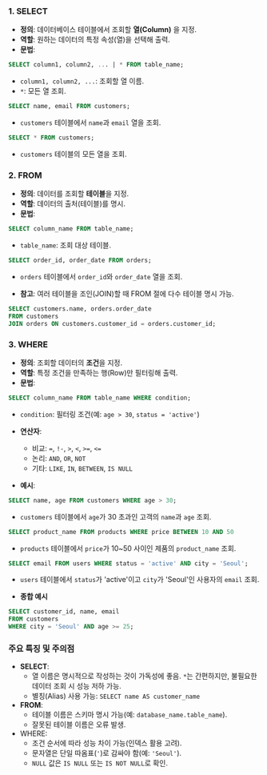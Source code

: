 
### 1. SELECT

- **정의**: 데이터베이스 테이블에서 조회할 **열(Column)** 을 지정.
- **역할**: 원하는 데이터의 특정 속성(열)을 선택해 출력.
- **문법**:

```sql
SELECT column1, column2, ... | * FROM table_name;
```
- `column1, column2, ...`: 조회할 열 이름.
- `*`: 모든 열 조회.

```sql
SELECT name, email FROM customers;
```
- `customers` 테이블에서 `name`과 `email` 열을 조회.

```sql
SELECT * FROM customers;
```
- `customers` 테이블의 모든 열을 조회.

### 2. FROM

- **정의**: 데이터를 조회할 **테이블**을 지정.
- **역할**: 데이터의 출처(테이블)를 명시.
- **문법**:

```sql
SELECT column_name FROM table_name;
```
- `table_name`: 조회 대상 테이블.

```sql
SELECT order_id, order_date FROM orders;
```
- `orders` 테이블에서 `order_id`와 `order_date` 열을 조회.

- **참고**: 여러 테이블을 조인(JOIN)할 때 FROM 절에 다수 테이블 명시 가능.
```sql
SELECT customers.name, orders.order_date 
FROM customers 
JOIN orders ON customers.customer_id = orders.customer_id;
```

### 3. WHERE

- **정의**: 조회할 데이터의 **조건**을 지정.
- **역할**: 특정 조건을 만족하는 행(Row)만 필터링해 출력.
- **문법**:

```sql
SELECT column_name FROM table_name WHERE condition;
```
- `condition`: 필터링 조건(예: `age > 30`, `status = 'active'`)
- **연산자**: 
	- 비교: `=`, `!-`, `>`, `<`, `>=`, `<=`
	- 논리: `AND`, `OR`, `NOT`
	- 기타: `LIKE`, `IN`, `BETWEEN`, `IS NULL`

- **예시**:
```sql
SELECT name, age FROM customers WHERE age > 30;
```
- `customers` 테이블에서 `age`가 30 초과인 고객의 `name`과 `age` 조회.

```sql
SELECT product_name FROM products WHERE price BETWEEN 10 AND 50
```
- `products` 테이블에서 `price`가 10~50 사이인 제품의 `product_name` 조회.

```sql
SELECT email FROM users WHERE status = 'active' AND city = 'Seoul';
```
- `users` 테이블에서 `status`가 'active'이고 `city`가 'Seoul'인 사용자의 `email` 조회.

- **종합 예시**

```sql
SELECT customer_id, name, email 
FROM customers 
WHERE city = 'Seoul' AND age >= 25;
```

### 주요 특징 및 주의점

- **SELECT**:
	- 열 이름은 명시적으로 작성하는 것이 가독성에 좋음. `*`는 간편하지만, 불필요한 데이터 조회 시 성능 저하 가능.
	- 별칭(Alias) 사용 가능: `SELECT name AS customer_name`
- **FROM**: 
	- 테이블 이름은 스키마 명시 가능(예: `database_name.table_name`).
	- 잘못된 테이블 이름은 오류 발생.
- WHERE: 
	- 조건 순서에 따라 성능 차이 가능(인덱스 활용 고려).
	- 문자열은 단일 따옴표(`'`)로 감싸야 함(예: `'Seoul'`).
	- `NULL` 값은 `IS NULL` 또는 `IS NOT NULL`로 확인.